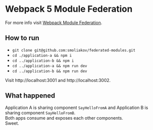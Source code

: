 # Webpack 5 Module Federation

For more info visit [Webpack Module Federation](https://webpack.js.org/concepts/module-federation/#components-library-as-container).

## How to run

- `git clone git@github.com:smoliakov/federated-modules.git`
- `cd ./application-a && npm i`
- `cd ../application-b && npm i`
- `cd ../application-a && npm run dev`
- `cd ../application-b && npm run dev`

Visit http://localhost:3001 and http://localhost:3002.

## What happened

Application A is sharing component `SayHelloFromA` and Application B is sharing component `SayHelloFromB`.  
Both apps consume and exposes each other components.  
Sweet.
